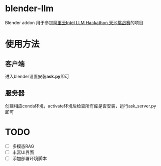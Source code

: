 # blender-llm
Blender addon
用于参加[阿里云Intel LLM Hackathon 天池挑战赛](https://tianchi.aliyun.com/competition/entrance/532239)的项目

# 使用方法
## 客户端
进入blender设置安装**ask.py**即可
## 服务器
创建相应conda环境，activate环境后检查所有库是否安装，运行ask_server.py即可

# TODO
- [ ] 多模态RAG
- [ ] 丰富UI界面
- [ ] 添加部署环境脚本
